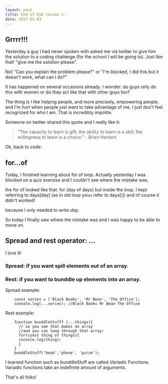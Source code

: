 ```yaml
---
layout: post
title: End of ES6 lesson 1.
date: 2017-01-03
---
```


## Grrrr!!!

Yesterday a guy I had never spoken with asked me via twitter to give him the solution to a coding challenge (for the school I will be going to). Just like that! "give me the solution please". 

Not "Can you explain the problem please?" or "I'm blocked, I did this but it doesn't work, what can I do?"

It has happened on several occasions already. I wonder: do guys only do this with women or do they act like that with other guys too?

The thing is I like helping people, and more precisely, empowering people, and I'm hurt when people just want to take advantage of me. I just don't feel recognized for who I am. That is incredibly impolite.

Someone on twitter shared this quote and I really like it:

> "The capacity to learn is gift; the ability to learn is a skill; the willingness to learn is a choice." - Brian Herbert

Ok, back to code:

## for...of

Today, I finished learning about for of loop. Actually yesterday I was blocked on a quiz exersise and I couldn't see where the mistake was. 

the for of looked like that: for (day of days)
but inside the loop, I kept referring to days[day] (as in old loop youu refer to days[i]) and of course it didn't worked! 

because I only needed to write *day*. 

So today I finally saw where the mistake was and I was happy to be able to move on.

## Spread and rest operator: ...

I love it! 
 
 ### Spread: if you want spill elements out of an array.
 
 
 ### Rest: if you want to bunddle up elements into an array.
 
 Spread example:
 
        const series = ['Black Books', 'Mr Bean', 'The Office'];
        console.log(...series); //Black Books Mr Bean The Office
        
Rest example:


        function bunddleStufff (...things){
          // so you see that makes an array
          //and you can loop through that array:
          for(const thing of things){
          console.log(thing);
          }
        }
        bunddleStuff('book','phone', 'purse');
        
I learned function such as bunddleStuff are called *Variadic* Functions.
Variadic functions take an indefinite amount of arguments. 

That's all folks!
